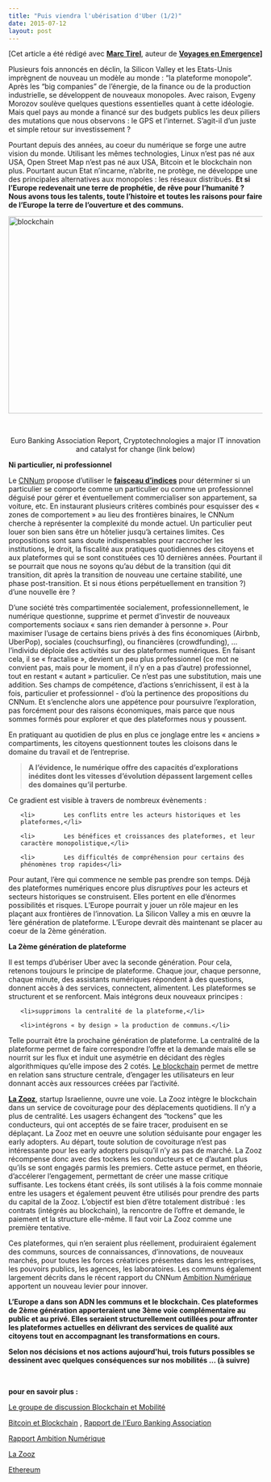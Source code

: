 ```yaml
---
title: "Puis viendra l'ubérisation d'Uber (1/2)"
date: 2015-07-12
layout: post
---
```


[Cet article a été rédigé avec <a href="https://about.me/mtirel" target="_blank" rel="noopener"><strong>Marc Tirel</strong></a>, auteur de <strong><a href="http://voyagesenemergences.strikingly.com/" target="_blank" rel="noopener">Voyages en Emergence]</a></strong>

Plusieurs fois annoncés en déclin, la Silicon Valley et les Etats-Unis imprègnent de nouveau un modèle au monde : “la plateforme monopole”. Après les “big companies” de l’énergie, de la finance ou de la production industrielle, se développent de nouveaux monopoles. Avec raison, Evgeny Morozov soulève quelques questions essentielles quant à cette idéologie. Mais quel pays au monde a financé sur des budgets publics les deux piliers des mutations que nous observons : le GPS et l’internet. S’agit-il d’un juste et simple retour sur investissement ?

Pourtant depuis des années, au coeur du numérique se forge une autre vision du monde. Utilisant les mêmes technologies, Linux n’est pas né aux USA, Open Street Map n’est pas né aux USA, Bitcoin et le blockchain non plus. Pourtant aucun Etat n’incarne, n’abrite, ne protège, ne développe une des principales alternatives aux monopoles : les réseaux distribués. <strong>Et si l’Europe redevenait une terre de prophétie, de rêve pour l’humanité ? Nous avons tous les talents, toute l’histoire et toutes les raisons pour faire de l’Europe la terre de l’ouverture et des communs.</strong>

<a href="http://transportsdufutur.ademe.fr/wp-content/uploads/sites/6/2015/07/blockchain.png"><img class="aligncenter wp-image-3458 " src="http://transportsdufutur.ademe.fr/wp-content/uploads/sites/6/2015/07/blockchain.png" alt="blockchain" width="699" height="391" /></a>

 
<p style="text-align: center;">Euro Banking Association Report, Cryptotechnologies a major IT innovation and catalyst for change (link below)</p>
<!--more-->

<b>Ni particulier, ni professionnel</b>

Le <a href="http://www.cnnumerique.fr/" target="_blank" rel="noopener">CNNum</a> propose d’utiliser le <a href="http://www.usine-digitale.fr/editorial/il-faut-des-seuils-requalifiant-les-services-pair-a-pair-industrialises-de-type-uber-preconise-benoit-thieulin-du-cnnum.N339052" target="_blank" rel="noopener"><b>faisceau d’indices</b></a> pour déterminer si un particulier se comporte comme un particulier ou comme un professionnel déguisé pour gérer et éventuellement commercialiser son appartement, sa voiture, etc. En instaurant plusieurs critères combinés pour esquisser des « zones de comportement » au lieu des frontières binaires, le CNNum cherche à représenter la complexité du monde actuel. Un particulier peut louer son bien sans être un hôtelier jusqu’à certaines limites. Ces propositions sont sans doute indispensables pour raccrocher les institutions, le droit, la fiscalité aux pratiques quotidiennes des citoyens et aux plateformes qui se sont constituées ces 10 dernières années. Pourtant il se pourrait que nous ne soyons qu’au début de la transition (qui dit transition, dit après la transition de nouveau une certaine stabilité, une phase post-transition. Et si nous étions perpétuellement en transition ?) d’une nouvelle ère ?

D’une société très compartimentée socialement, professionnellement, le numérique questionne, supprime et permet d’investir de nouveaux comportements sociaux « sans rien demander à personne ». Pour maximiser l’usage de certains biens privés à des fins économiques (Airbnb, UberPop), sociales (couchsurfing), ou financières (crowdfunding), … l’individu déploie des activités sur des plateformes numériques. En faisant cela, il se « fractalise », devient un peu plus professionnel (ce mot ne convient pas, mais pour le moment, il n’y en a pas d’autre) professionnel, tout en restant « autant » particulier. Ce n’est pas une substitution, mais une addition. Ses champs de compétence, d’actions s’enrichissent, il est à la fois, particulier et professionnel - d’où la pertinence des propositions du CNNum. Et s’enclenche alors une appétence pour poursuivre l’exploration, pas forcément pour des raisons économiques, mais parce que nous sommes formés pour explorer et que des plateformes nous y poussent.

En pratiquant au quotidien de plus en plus ce jonglage entre les « anciens » compartiments, les citoyens questionnent toutes les cloisons dans le domaine du travail et de l’entreprise.
<blockquote><b>A l’évidence, le numérique offre des capacités d’explorations inédites dont les vitesses d’évolution dépassent largement celles des domaines qu’il perturbe</b>.</blockquote>
Ce gradient est visible à travers de nombreux évènements :
<ul>
 	<li>        Les conflits entre les acteurs historiques et les plateformes,</li>
 	<li>        Les bénéfices et croissances des plateformes, et leur caractère monopolistique,</li>
 	<li>        Les difficultés de compréhension pour certains des phénomènes trop rapides</li>
</ul>
Pour autant, l’ère qui commence ne semble pas prendre son temps. Déjà des plateformes numériques encore plus <em>disruptives</em> pour les acteurs et secteurs historiques se construisent. Elles portent en elle d’énormes possibilités et risques. L’Europe pourrait y jouer un rôle majeur en les plaçant aux frontières de l’innovation. La Silicon Valley a mis en œuvre la 1ère génération de plateforme. L’Europe devrait dès maintenant se placer au coeur de la 2ème génération.

<b>La 2ème génération de plateforme</b>

Il est temps d’ubériser Uber avec la seconde génération. Pour cela, retenons toujours le principe de plateforme. Chaque jour, chaque personne, chaque minute, des assistants numériques répondent à des questions, donnent accès à des services, connectent, alimentent. Les plateformes se structurent et se renforcent. Mais intégrons deux nouveaux principes :
<ol>
 	<li>supprimons la centralité de la plateforme,</li>
 	<li>intégrons « by design » la production de communs.</li>
</ol>
Telle pourrait être la prochaine génération de plateforme. La centralité de la plateforme permet de faire correspondre l’offre et la demande mais elle se nourrit sur les flux et induit une asymétrie en décidant des règles algorithmiques qu’elle impose des 2 cotés. <a href="https://fr.wikipedia.org/wiki/Blockchain" target="_blank" rel="noopener">Le blockchain</a> permet de mettre en relation sans structure centrale, d’engager les utilisateurs en leur donnant accès aux ressources créées par l’activité.

<a href="http://transportsdufutur.ademe.fr/2014/11/start-up-du-covoiturage-de-lautopartage-de-lappairage-temps-reel-de-siege-libre.html" target="_blank" rel="noopener"><strong>La Zooz</strong></a>, startup Israelienne, ouvre une voie. La Zooz intègre le blockchain dans un service de covoiturage pour des déplacements quotidiens. Il n’y a plus de centralité. Les usagers échangent des “tockens” que les conducteurs, qui ont acceptés de se faire tracer, produisent en se déplaçant. La Zooz met en oeuvre une solution séduisante pour engager les early adopters. Au départ, toute solution de covoiturage n’est pas intéressante pour les early adopters puisqu’il n’y as pas de marché. La Zooz récompense donc avec des tockens les conducteurs et ce d’autant plus qu’ils se sont engagés parmis les premiers. Cette astuce permet, en théorie, d’accélerer l’engagement, permettant de créer une masse critique suffisante. Les tockens étant créés, ils sont utilisés à la fois comme monnaie entre les usagers et également peuvent être utilisés pour prendre des parts du capital de la Zooz. L’objectif est bien d’être totalement distribué : les contrats (intégrés au blockchain), la rencontre de l’offre et demande, le paiement et la structure elle-même. Il faut voir La Zooz comme une première tentative.

Ces plateformes, qui n’en seraient plus réellement, produiraient également des communs, sources de connaissances, d’innovations, de nouveaux marchés, pour toutes les forces créatrices présentes dans les entreprises, les pouvoirs publics, les agences, les laboratoires. Les communs également largement décrits dans le récent rapport du CNNum <a href="http://contribuez.cnnumerique.fr/sites/default/files/media/CNNum--rapport-ambition-numerique.pdf">Ambition Numérique</a> apportent un nouveau levier pour innover.

<strong>L’Europe a dans son ADN les communs et le blockchain. Ces plateformes de 2ème génération apporteraient une 3ème voie complémentaire au public et au privé. Elles seraient structurellement outillées pour affronter les plateformes actuelles en délivrant des services de qualité aux citoyens tout en accompagnant les transformations en cours.</strong>

<strong>Selon nos décisions et nos actions aujourd'hui, trois futurs possibles se dessinent avec quelques conséquences sur nos mobilités ... (à suivre)
</strong>

 

<b>pour en savoir plus :</b>

<a href="https://www.linkedin.com/grp/post/2695799-6006684766642982912?trk=groups-post-b-title" target="_blank" rel="noopener">Le groupe de discussion Blockchain et Mobilité</a>

<a href="http://spectrum.ieee.org/computing/networks/the-future-of-the-web-looks-a-lot-like-bitcoin" target="_blank" rel="noopener">Bitcoin et Blockchain</a> , <a href="https://www.abe-eba.eu/downloads/knowledge-and-research/EBA_20150511_EBA_Cryptotechnologies_a_major_IT_innovation_v1.0.pdf" target="_blank" rel="noopener">Rapport de l'Euro Banking Association</a>

<a href="http://contribuez.cnnumerique.fr/sites/default/files/media/CNNum--rapport-ambition-numerique.pdf" target="_blank" rel="noopener">Rapport Ambition Numérique</a>

<a href="http://lazooz.org/" target="_blank" rel="noopener">La Zooz</a>

<a href="https://www.ethereum.org/" target="_blank" rel="noopener">Ethereum</a>